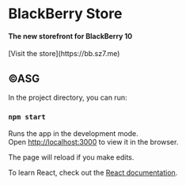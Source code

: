 <centre>
<h1>BlackBerry Store</h1>
<h4>The new storefront for BlackBerry 10</h4>
[Visit the store](https://bb.sz7.me)
<h2>&copy;ASG</h2>
</centre>

In the project directory, you can run:

### `npm start`

Runs the app in the development mode.<br />
Open [http://localhost:3000](http://localhost:3000) to view it in the browser.

The page will reload if you make edits.<br />

To learn React, check out the [React documentation](https://reactjs.org/).

